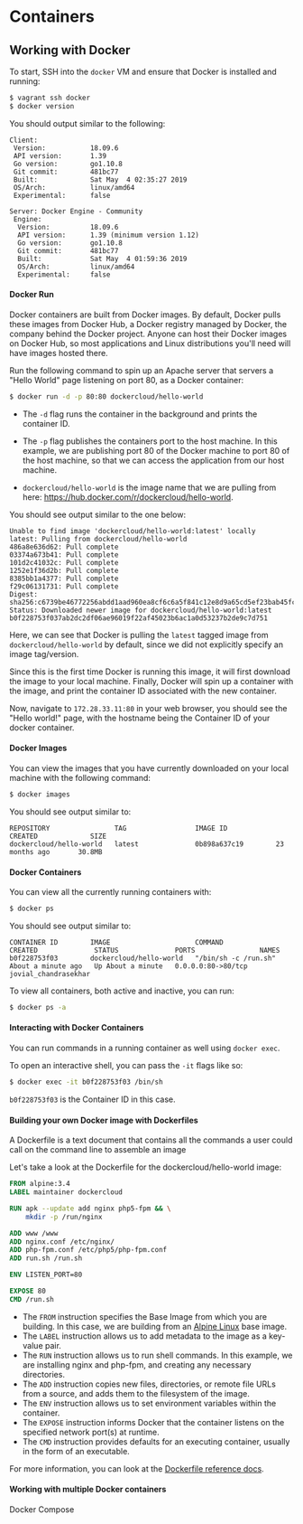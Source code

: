 # Containers 

## Working with Docker 
To start, SSH into the `docker` VM and ensure that Docker is installed and running:
```bash
$ vagrant ssh docker
$ docker version
```

You should output similar to the following:
```
Client:
 Version:           18.09.6
 API version:       1.39
 Go version:        go1.10.8
 Git commit:        481bc77
 Built:             Sat May  4 02:35:27 2019
 OS/Arch:           linux/amd64
 Experimental:      false

Server: Docker Engine - Community
 Engine:
  Version:          18.09.6
  API version:      1.39 (minimum version 1.12)
  Go version:       go1.10.8
  Git commit:       481bc77
  Built:            Sat May  4 01:59:36 2019
  OS/Arch:          linux/amd64
  Experimental:     false
```


#### Docker Run
Docker containers are built from Docker images. 
By default, Docker pulls these images from Docker Hub, a Docker registry managed by Docker, 
the company behind the Docker project. 
Anyone can host their Docker images on Docker Hub, so most
applications and Linux distributions you'll need will have images hosted there. 


Run the following command to spin up an Apache server that servers a "Hello World" page listening on port 80, as a Docker
container:
```bash
$ docker run -d -p 80:80 dockercloud/hello-world
```
- The `-d` flag runs the container in the background and prints the container ID.  
- The `-p` flag publishes the containers port to the host machine. 
In this example, we are publishing port 80 of the Docker machine to port 80 of the host machine, 
so that we can access the application from our host machine.

- `dockercloud/hello-world` is the image name that we are pulling from here: https://hub.docker.com/r/dockercloud/hello-world.


You should see output similar to the one below:
```
Unable to find image 'dockercloud/hello-world:latest' locally
latest: Pulling from dockercloud/hello-world
486a8e636d62: Pull complete
03374a673b41: Pull complete
101d2c41032c: Pull complete
1252e1f36d2b: Pull complete
8385bb1a4377: Pull complete
f29c06131731: Pull complete
Digest: sha256:c6739be46772256abdd1aad960ea8cf6c6a5f841c12e8d9a65cd5ef23bab45fc
Status: Downloaded newer image for dockercloud/hello-world:latest
b0f228753f037ab2dc2df06ae96019f22af45023b6ac1a0d53237b2de9c7d751
```
Here, we can see that Docker is pulling the `latest` tagged image from `dockercloud/hello-world` by default, since we did not
explicitly specify an image tag/version.

Since this is the first time Docker is running this image, it will first download the image to your local machine.
Finally, Docker will spin up a container with the image, and print the container ID associated with the new container.

Now, navigate to `172.28.33.11:80` in your web browser, you should see the "Hello world!" page, with the hostname being the
Container ID of your docker container.


#### Docker Images

You can view the images that you have currently downloaded on your local machine with the following command:
```bash
$ docker images
```

You should see output similar to:
```
REPOSITORY                TAG                 IMAGE ID            CREATED             SIZE
dockercloud/hello-world   latest              0b898a637c19        23 months ago       30.8MB
```


#### Docker Containers
You can view all the currently running containers with:
```bash
$ docker ps
```

You should see output similar to:
```
CONTAINER ID        IMAGE                     COMMAND                CREATED              STATUS              PORTS                NAMES
b0f228753f03        dockercloud/hello-world   "/bin/sh -c /run.sh"   About a minute ago   Up About a minute   0.0.0.0:80->80/tcp   jovial_chandrasekhar
```

To view all containers, both active and inactive, you can run:
```bash
$ docker ps -a
```


#### Interacting with Docker Containers
You can run commands in a running container as well using `docker exec`.

To open an interactive shell, you can pass the `-it` flags like so:
```bash
$ docker exec -it b0f228753f03 /bin/sh
```

`b0f228753f03` is the Container ID in this case.


#### Building your own Docker image with Dockerfiles
A Dockerfile is a text document that contains all the commands a user could call on the command line to assemble an
image

Let's take a look at the Dockerfile for the dockercloud/hello-world image:

```Dockerfile
FROM alpine:3.4
LABEL maintainer dockercloud

RUN apk --update add nginx php5-fpm && \
    mkdir -p /run/nginx

ADD www /www
ADD nginx.conf /etc/nginx/
ADD php-fpm.conf /etc/php5/php-fpm.conf
ADD run.sh /run.sh

ENV LISTEN_PORT=80

EXPOSE 80
CMD /run.sh
```

- The `FROM` instruction specifies the Base Image from which you are building.
In this case, we are building from an [Alpine Linux](https://hub.docker.com/_/alpine) base image.
- The `LABEL` instruction allows us to add metadata to the image as a key-value pair.
- The `RUN` instruction allows us to run shell commands. In this example, we are installing nginx and php-fpm, and
  creating any necessary directories.
- The `ADD` instruction copies new files, directories, or remote file URLs from a source, and adds them to the
  filesystem of the image. 
- The `ENV` instruction allows us to set environment variables within the container.
- The `EXPOSE` instruction informs Docker that the container listens on the specified network port(s) at runtime.
- The `CMD` instruction provides defaults for an executing container, usually in the form of an executable.


For more information, you can look at the [Dockerfile reference
docs](https://docs.docker.com/engine/reference/builder/).



#### Working with multiple Docker containers 
Docker Compose

